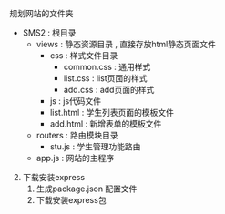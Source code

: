 规划网站的文件夹
- SMS2 : 根目录
  - views : 静态资源目录 , 直接存放html静态页面文件
    - css : 样式文件目录
      - common.css : 通用样式
      - list.css : list页面的样式
      - add.css : add页面的样式
    - js : js代码文件
    - list.html : 学生列表页面的模板文件
    - add.html : 新增表单的模板文件
  - routers : 路由模块目录
    - stu.js : 学生管理功能路由
  - app.js : 网站的主程序

2. 下载安装express
   1. 生成package.json 配置文件
   2. 下载安装express包